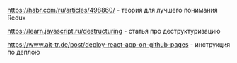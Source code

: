 https://habr.com/ru/articles/498860/ - теория для лучшего понимания Redux

https://learn.javascript.ru/destructuring - статья про деструктуризацию

https://www.ait-tr.de/post/deploy-react-app-on-github-pages - инструкция по деплою